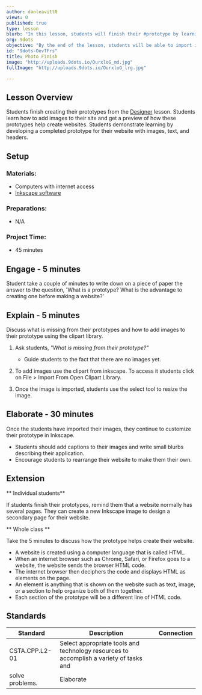 ```yaml
---
author: danleavitt0
views: 0
published: true
type: lesson
blurb: "In this lesson, students will finish their #prototype by learning how to import pictures and add labels. #CSTA.CPP.L2-01"
org: 9dots
objective: "By the end of the lesson, students will be able to import images into Inkscape and recognize each section of their layout at separate html elements."
id: "9dots-OevTFrs"
title: Photo Finish
image: "http://uploads.9dots.io/OurxloG_md.jpg"
fullImage: "http://uploads.9dots.io/OurxloG_lrg.jpg"

---
```


## Lesson Overview
Students finish creating their prototypes from the [Designer](http://www.9dots.io/9dots/OeAmgrD) lesson. Students learn how to add images to their site and get a preview of how these prototypes help create websites. Students demonstrate learning by developing a completed prototype for their website with images, text, and headers.

## Setup

### Materials:

- Computers with internet access
- [Inkscape software](http://www.inkscape.org/en/download/)

### Preparations:

- N/A

### Project Time:

- 45 minutes

## Engage - 5 minutes 
Student take a couple of minutes to write down on a piece of paper the answer to the question, 'What is a prototype? What is the advantage to creating one before making a website?'

## Explain - 5 minutes
Discuss what is missing from their prototypes and how to add images to their prototype using the clipart library.

1. Ask students, _"What is missing from their prototype?"_
	- Guide students to the fact that there are no images yet. 

2. To add images use the clipart from inkscape. To access it students click on File > Import From Open Clipart Library.

3. Once the image is imported, students use the select tool to resize the image.

## Elaborate - 30 minutes
Once the students have imported their images, they continue to customize their prototype in Inkscape. 

- Students should add captions to their images and write small blurbs describing their application. 
- Encourage students to rearrange their website to make them their own.

## Extension

** Individual students**

If students finish their prototypes, remind them that a website normally has several pages. They can create a new Inkscape image to design a secondary page for their website.

** Whole class **

Take the 5 minutes to discuss how the prototype helps create their website.

- A website is created using a computer language that is called HTML. 
- When an internet browser such as Chrome, Safari, or Firefox goes to a website, the website sends the browser HTML code. 
- The internet browser then deciphers the code and displays HTML as elements on the page. 
- An element is anything that is shown on the website such as text, image, or a section to help organize both of them together.
- Each section of the prototype will be a different line of HTML code.

## Standards

Standard | Description | Connection
-------- | ----------- | ----------
CSTA.CPP.L2-01 | Select appropriate tools and technology resources to accomplish a variety of tasks and 
solve problems. | Elaborate
